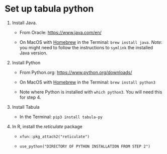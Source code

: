 # Set up tabula python

1. Install Java. 

    - From Oracle: <https://www.java.com/en/>

    - On MacOS with [Homebrew](https://brew.sh/) in the Terminal: `brew install java`. *Note*: you might need to follow the instructions to `symlink` the installed Java version.

2. Install Python

    - From Python.org: <https://www.python.org/downloads/>

    - On MacOS with [Homebrew](https://brew.sh/) in the Terminal: `brew install python3`

    - Note where Python is installed with `which python3`. You will need this for step 4.

3. Install Tabula

    - In the Terminal: `pip3 install tabula-py`

4. In R, install the *reticulate* package

    - `xfun::pkg_attach2("reticulate")`

    - `use_python("DIRECTORY OF PYTHON INSTALLATION FROM STEP 2")`